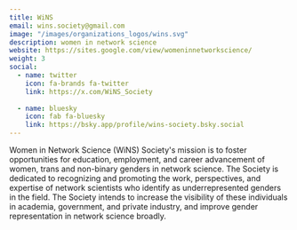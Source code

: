 ```yaml
---
title: WiNS
email: wins.society@gmail.com
image: "/images/organizations_logos/wins.svg"
description: women in network science
website: https://sites.google.com/view/womeninnetworkscience/
weight: 3
social:
  - name: twitter
    icon: fa-brands fa-twitter
    link: https://x.com/WiNS_Society
    
  - name: bluesky
    icon: fab fa-bluesky
    link: https://bsky.app/profile/wins-society.bsky.social
---
```


Women in Network Science (WiNS) Society's mission is to foster opportunities for education, employment, and career advancement of women, trans and non-binary genders in network science.
The Society is dedicated to recognizing and promoting the work, perspectives, and expertise of network scientists who identify as underrepresented genders in the field. The Society intends to increase the visibility of these individuals in academia, government, and private industry, and improve gender representation in network science broadly.
